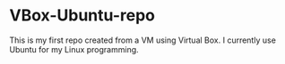 # VBox-Ubuntu-repo
This is my first repo created from a VM using Virtual Box.
I currently use Ubuntu for my Linux programming.
